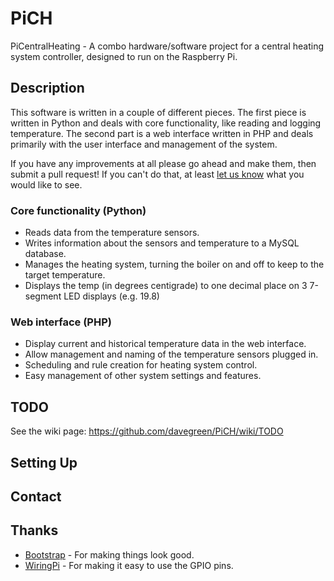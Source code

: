 PiCH
====================
PiCentralHeating - A combo hardware/software project for a central 
heating system controller, designed to run on the Raspberry Pi.

Description
---------------------
This software is written in a couple of different pieces. The first piece is written in Python and deals with core 
functionality, like reading and logging temperature. The second part is a web interface written in PHP and deals 
primarily with the user interface and management of the system.

If you have any improvements at all please go ahead and make them, then submit a pull request!
If you can't do that, at least [let us know](https://github.com/davegreen/PiCH/tree/master#contact) what you would like to see.

### Core functionality (Python)

- Reads data from the temperature sensors.
- Writes information about the sensors and temperature to a MySQL database.
- Manages the heating system, turning the boiler on and off to keep to the target temperature.
- Displays the temp (in degrees centigrade) to one decimal place on 3 7-segment LED displays (e.g. 19.8)

### Web interface (PHP)

- Display current and historical temperature data in the web interface.
- Allow management and naming of the temperature sensors plugged in.
- Scheduling and rule creation for heating system control.
- Easy management of other system settings and features.

TODO
---------------------
See the wiki page: https://github.com/davegreen/PiCH/wiki/TODO

Setting Up
---------------------

Contact
---------------------

Thanks
---------------------
- [Bootstrap](https://github.com/twbs/bootstrap) - For making things look good.
- [WiringPi](https://github.com/WiringPi) - For making it easy to use the GPIO pins.
